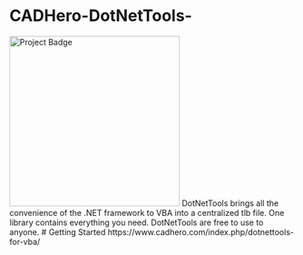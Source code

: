 # CADHero-DotNetTools-
<img src="https://ci.appveyor.com/api/projects/status/hdg8kyxwiph777bf?svg=true" alt="Project Badge" width="300">
DotNetTools brings all the convenience of the .NET framework to VBA into a centralized tlb file. One library contains everything you need. DotNetTools are free to use to anyone.
# Getting Started
https://www.cadhero.com/index.php/dotnettools-for-vba/
